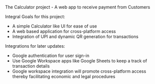 The Calculator project - A web app to receive payment from Customers

Integral Goals for this project:
* A simple Calculator like UI for ease of use
* A web based application for cross-platform access
* Integration of UPI and dynamic QR generation for transactions

Integrations for later updates:
* Google authentication for user sign-in
* Use Google Workspace apps like Google Sheets to keep a track of transaction details
* Google workspace integration will promote cross-platform access thereby facilitating economic and legal procedures

